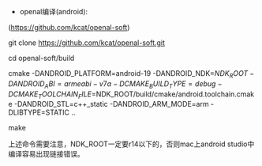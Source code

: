 * openal编译(android): 

(https://github.com/kcat/openal-soft)

git clone https://github.com/kcat/openal-soft.git

cd openal-soft/build

cmake -DANDROID_PLATFORM=android-19 -DANDROID_NDK=$NDK_ROOT -DANDROID_ABI=armeabi-v7a -DCMAKE_BUILD_TYPE=debug -DCMAKE_TOOLCHAIN_FILE=$NDK_ROOT/build/cmake/android.toolchain.cmake -DANDROID_STL=c++_static -DANDROID_ARM_MODE=arm -DLIBTYPE=STATIC ..

make

上述命令需要注意，NDK_ROOT一定要r14以下的，否则mac上android studio中编译容易出现链接错误。

